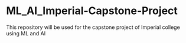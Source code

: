# ML_AI_Imperial-Capstone-Project
This repository will be used for the capstone project of Imperial  college using ML and AI
